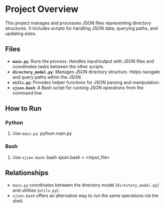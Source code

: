 # Project Overview

This project manages and processes JSON files representing directory structures. It includes scripts for handling JSON data, querying paths, and updating sizes.

## Files

- **`main.py`**: Runs the process. Handles input/output with JSON files and coordinates tasks between the other scripts.
- **`directory_model.py`**: Manages JSON directory structure. Helps navigate and query paths within the JSON.
- **`utils.py`**: Provides helper functions for JSON parsing and manipulation.
- **`xjson.bash`**: A Bash script for running JSON operations from the command line.

## How to Run

### Python
1. Use `main.py`:
   python main.py

### Bash
1. Use `xjson.bash`:
   bash xjson.bash < <input_file>

## Relationships

- `main.py` coordinates between the directory model (`directory_model.py`) and utilities (`utils.py`).
- `xjson.bash` offers an alternative way to run the same operations via the shell.